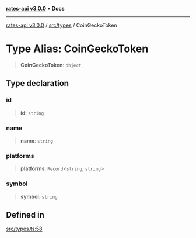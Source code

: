 [**rates-api v3.0.0**](../../../README.md) • **Docs**

***

[rates-api v3.0.0](../../../modules.md) / [src/types](../README.md) / CoinGeckoToken

# Type Alias: CoinGeckoToken

> **CoinGeckoToken**: `object`

## Type declaration

### id

> **id**: `string`

### name

> **name**: `string`

### platforms

> **platforms**: `Record`\<`string`, `string`\>

### symbol

> **symbol**: `string`

## Defined in

[src/types.ts:58](https://github.com/ZelCore-io/rates-api/blob/6685e3f3773638f4d641af3eec276ce5ce2b0d4c/src/types.ts#L58)
